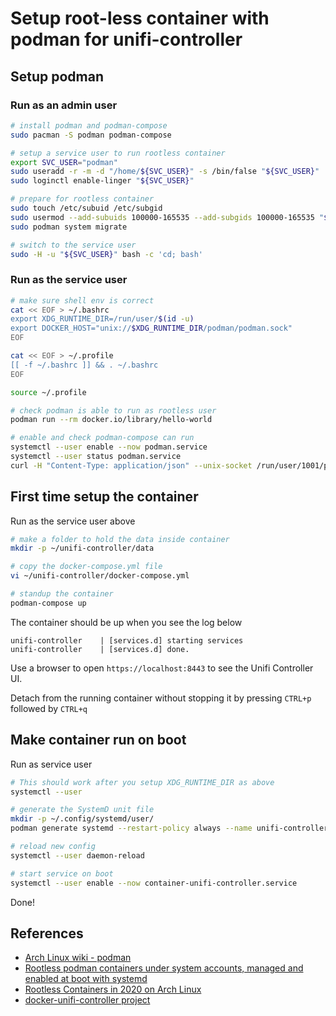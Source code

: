 # Setup root-less container with podman for unifi-controller

## Setup podman

### Run as an admin user

```bash
# install podman and podman-compose
sudo pacman -S podman podman-compose

# setup a service user to run rootless container
export SVC_USER="podman"
sudo useradd -r -m -d "/home/${SVC_USER}" -s /bin/false "${SVC_USER}"  # change to /bin/bash if you want a shell
sudo loginctl enable-linger "${SVC_USER}"

# prepare for rootless container
sudo touch /etc/subuid /etc/subgid
sudo usermod --add-subuids 100000-165535 --add-subgids 100000-165535 "${SVC_USER}"
sudo podman system migrate

# switch to the service user 
sudo -H -u "${SVC_USER}" bash -c 'cd; bash'
```

### Run as the service user

```bash
# make sure shell env is correct
cat << EOF > ~/.bashrc
export XDG_RUNTIME_DIR=/run/user/$(id -u)
export DOCKER_HOST="unix://$XDG_RUNTIME_DIR/podman/podman.sock"
EOF

cat << EOF > ~/.profile
[[ -f ~/.bashrc ]] && . ~/.bashrc
EOF

source ~/.profile

# check podman is able to run as rootless user
podman run --rm docker.io/library/hello-world

# enable and check podman-compose can run
systemctl --user enable --now podman.service
systemctl --user status podman.service
curl -H "Content-Type: application/json" --unix-socket /run/user/1001/podman/podman.sock http://localhost/_ping  # print OK
```

## First time setup the container

Run as the service user above

```bash
# make a folder to hold the data inside container
mkdir -p ~/unifi-controller/data

# copy the docker-compose.yml file
vi ~/unifi-controller/docker-compose.yml

# standup the container
podman-compose up
```

The container should be up when you see the log below

```
unifi-controller    | [services.d] starting services
unifi-controller    | [services.d] done.
```

Use a browser to open `https://localhost:8443` to see the Unifi Controller UI.

Detach from the running container without stopping it by pressing `CTRL+p` followed by `CTRL+q`

## Make container run on boot

Run as service user 

```bash
# This should work after you setup XDG_RUNTIME_DIR as above
systemctl --user

# generate the SystemD unit file
mkdir -p ~/.config/systemd/user/
podman generate systemd --restart-policy always --name unifi-controller > ~/.config/systemd/user/container-unifi-controller.services

# reload new config
systemctl --user daemon-reload

# start service on boot
systemctl --user enable --now container-unifi-controller.service
```

Done!

## References

* [Arch Linux wiki - podman](https://wiki.archlinux.org/title/Podman)
* [Rootless podman containers under system accounts, managed and enabled at boot with systemd](https://blog.christophersmart.com/2021/02/20/rootless-podman-containers-under-system-accounts-managed-and-enabled-at-boot-with-systemd/)
* [Rootless Containers in 2020 on Arch Linux](https://vadosware.io/post/rootless-containers-in-2020-on-arch-linux/)
* [docker-unifi-controller project](https://github.com/linuxserver/docker-unifi-controller)